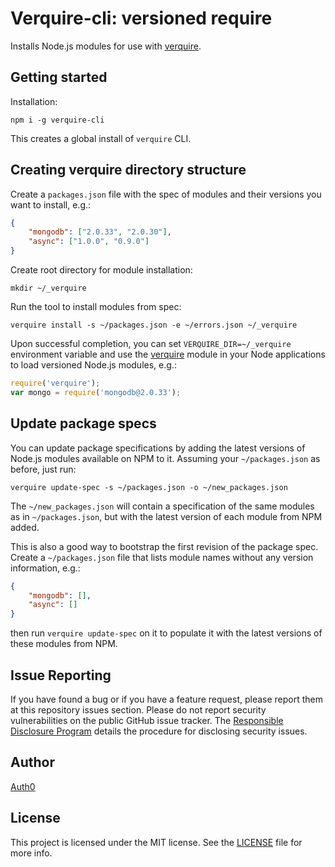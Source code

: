 Verquire-cli: versioned require
===

Installs Node.js modules for use with [verquire](https://github.com/auth0/verquire).

## Getting started

Installation:

```
npm i -g verquire-cli
```

This creates a global install of `verquire` CLI.

## Creating verquire directory structure

Create a `packages.json` file with the spec of modules and their versions you want to install, e.g.:

```json
{
    "mongodb": ["2.0.33", "2.0.30"],
    "async": ["1.0.0", "0.9.0"]
}
```

Create root directory for module installation:

```
mkdir ~/_verquire
```

Run the tool to install modules from spec:

```
verquire install -s ~/packages.json -e ~/errors.json ~/_verquire
```

Upon successful completion, you can set `VERQUIRE_DIR=~/_verquire` environment variable and use the [verquire](https://github.com/auth0/verquire) module in your Node applications to load versioned Node.js modules, e.g.:

```javascript
require('verquire');
var mongo = require('mongodb@2.0.33');
```

## Update package specs

You can update package specifications by adding the latest versions of Node.js modules available on NPM to it. Assuming your `~/packages.json` as before, just run:

```
verquire update-spec -s ~/packages.json -o ~/new_packages.json
```

The `~/new_packages.json` will contain a specification of the same modules as in `~/packages.json`, but with the latest version of each module from NPM added.

This is also a good way to bootstrap the first revision of the package spec. Create a `~/packages.json` file that lists module names without any version information, e.g.:

```json
{
    "mongodb": [],
    "async": []
}
```

then run `verquire update-spec` on it to populate it with the latest versions of these modules from NPM.

## Issue Reporting

If you have found a bug or if you have a feature request, please report them at this repository issues section. Please do not report security vulnerabilities on the public GitHub issue tracker. The [Responsible Disclosure Program](https://auth0.com/whitehat) details the procedure for disclosing security issues.

## Author

[Auth0](auth0.com)

## License

This project is licensed under the MIT license. See the [LICENSE](LICENSE) file for more info.
